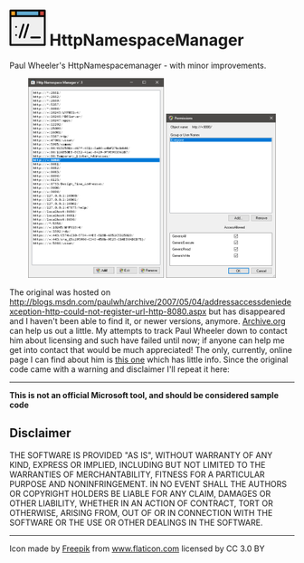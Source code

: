 # ![Logo](https://raw.githubusercontent.com/RobThree/HttpNamespaceManager/master/Icon/64.png) HttpNamespaceManager

Paul Wheeler's HttpNamespacemanager - with minor improvements.

<p align="center">
  <a href="Screenshots/1.png?raw=true"><img src="Screenshots/1.png?raw=true" width="240" height="353"></a>
  <a href="Screenshots/2.png?raw=true"><img src="Screenshots/2.png?raw=true" width="194" height="290"></a>
</p>
  
The original was hosted on http://blogs.msdn.com/paulwh/archive/2007/05/04/addressaccessdeniedexception-http-could-not-register-url-http-8080.aspx but has disappeared and I haven't been able to find it, or newer versions, anymore. [Archive.org](https://web.archive.org/web/20070906205843/http://blogs.msdn.com/paulwh/archive/2007/05/04/addressaccessdeniedexception-http-could-not-register-url-http-8080.aspx) can help us out a little. My attempts to track Paul Wheeler down to contact him about licensing and such have failed until now; if anyone can help me get into contact that would be much appreciated! The only, currently, online page I can find about him is [this one](https://social.msdn.microsoft.com/profile/paulwh/) which has little info. Since the original code came with a warning and disclaimer I'll repeat it here:

---

**This is not an official Microsoft tool, and should be considered sample code**

## Disclaimer

THE SOFTWARE IS PROVIDED "AS IS", WITHOUT WARRANTY OF ANY KIND, EXPRESS OR IMPLIED, INCLUDING BUT NOT LIMITED TO THE WARRANTIES OF MERCHANTABILITY, FITNESS FOR A PARTICULAR PURPOSE AND NONINFRINGEMENT. IN NO EVENT SHALL THE AUTHORS OR COPYRIGHT HOLDERS BE LIABLE FOR ANY CLAIM, DAMAGES OR OTHER LIABILITY, WHETHER IN AN ACTION OF CONTRACT, TORT OR OTHERWISE, ARISING FROM, OUT OF OR IN CONNECTION WITH THE SOFTWARE OR THE USE OR OTHER DEALINGS IN THE SOFTWARE.

---

Icon made by [Freepik](https://www.flaticon.com/free-icon/http_269092) from www.flaticon.com licensed by CC 3.0 BY
